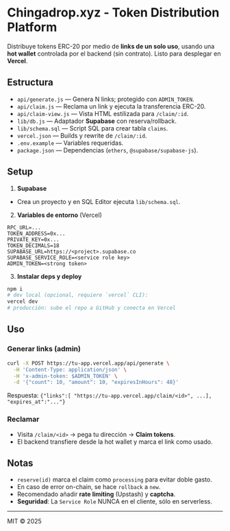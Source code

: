 # Chingadrop.xyz - Token Distribution Platform

Distribuye tokens ERC-20 por medio de **links de un solo uso**, usando una **hot wallet** controlada por el backend (sin contrato). Listo para desplegar en **Vercel**.

## Estructura
- `api/generate.js` — Genera N links; protegido con `ADMIN_TOKEN`.
- `api/claim.js` — Reclama un link y ejecuta la transferencia ERC-20.
- `api/claim-view.js` — Vista HTML estilizada para `/claim/:id`.
- `lib/db.js` — Adaptador **Supabase** con reserva/rollback.
- `lib/schema.sql` — Script SQL para crear tabla `claims`.
- `vercel.json` — Builds y rewrite de `/claim/:id`.
- `.env.example` — Variables requeridas.
- `package.json` — Dependencias (`ethers`, `@supabase/supabase-js`).

## Setup

1) **Supabase**
- Crea un proyecto y en SQL Editor ejecuta `lib/schema.sql`.

2) **Variables de entorno** (Vercel)
```
RPC_URL=...
TOKEN_ADDRESS=0x...
PRIVATE_KEY=0x...
TOKEN_DECIMALS=18
SUPABASE_URL=https://<project>.supabase.co
SUPABASE_SERVICE_ROLE=<service role key>
ADMIN_TOKEN=<strong token>
```

3) **Instalar deps y deploy**
```bash
npm i
# dev local (opcional, requiere `vercel` CLI):
vercel dev
# producción: sube el repo a GitHub y conecta en Vercel
```

## Uso

### Generar links (admin)
```bash
curl -X POST https://tu-app.vercel.app/api/generate \
  -H 'Content-Type: application/json' \
  -H 'x-admin-token: $ADMIN_TOKEN' \
  -d '{"count": 10, "amount": 10, "expiresInHours": 48}'
```
Respuesta: `{"links":[ "https://tu-app.vercel.app/claim/<id>", ...], "expires_at":"..."}`

### Reclamar
- Visita `/claim/<id>` → pega tu dirección → **Claim tokens**.
- El backend transfiere desde la hot wallet y marca el link como usado.

## Notas
- `reserve(id)` marca el claim como `processing` para evitar doble gasto.
- En caso de error on-chain, se hace `rollback` a `new`.
- Recomendado añadir **rate limiting** (Upstash) y **captcha**.
- **Seguridad**: La `Service Role` NUNCA en el cliente, sólo en serverless.

---

MIT © 2025

